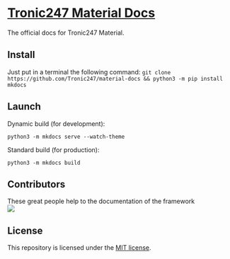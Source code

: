 # [Tronic247 Material Docs](https://material.pages.dev/)
The official docs for Tronic247 Material.

## Install
Just put in a terminal the following command:
`git clone https://github.com/Tronic247/material-docs && python3 -m pip install mkdocs`

## Launch
Dynamic build (for development):

`python3 -m mkdocs serve --watch-theme`

Standard build (for production):

`python3 -m mkdocs build`

## Contributors
These great people help to the documentation of the framework<br>
<a href="https://github.com/tronic247/material-docs/graphs/contributors">
  <img src="https://contrib.rocks/image?repo=tronic247/material-docs" />
</a>

## License
This repository is licensed under the [MIT license](LICENSE).
